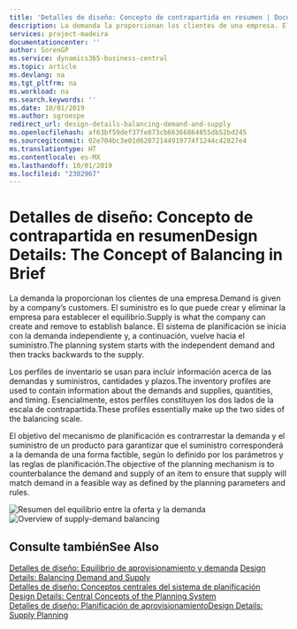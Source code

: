 ```yaml
---
title: 'Detalles de diseño: Concepto de contrapartida en resumen | Documentos de Microsoft'
description: La demanda la proporcionan los clientes de una empresa. El suministro es lo que puede crear y eliminar la empresa para establecer el equilibrio. El sistema de planificación se inicia con la demanda independiente y, a continuación, vuelve hacia el suministro.
services: project-madeira
documentationcenter: ''
author: SorenGP
ms.service: dynamics365-business-central
ms.topic: article
ms.devlang: na
ms.tgt_pltfrm: na
ms.workload: na
ms.search.keywords: ''
ms.date: 10/01/2019
ms.author: sgroespe
redirect_url: design-details-balancing-demand-and-supply
ms.openlocfilehash: af63bf59def37fe873cb66366864855db52bd245
ms.sourcegitcommit: 02e704bc3e01d62072144919774f1244c42827e4
ms.translationtype: HT
ms.contentlocale: es-MX
ms.lasthandoff: 10/01/2019
ms.locfileid: "2302967"
---
```

# <a name="design-details-the-concept-of-balancing-in-brief"></a><span data-ttu-id="82f05-105">Detalles de diseño: Concepto de contrapartida en resumen</span><span class="sxs-lookup"><span data-stu-id="82f05-105">Design Details: The Concept of Balancing in Brief</span></span>
<span data-ttu-id="82f05-106">La demanda la proporcionan los clientes de una empresa.</span><span class="sxs-lookup"><span data-stu-id="82f05-106">Demand is given by a company’s customers.</span></span> <span data-ttu-id="82f05-107">El suministro es lo que puede crear y eliminar la empresa para establecer el equilibrio.</span><span class="sxs-lookup"><span data-stu-id="82f05-107">Supply is what the company can create and remove to establish balance.</span></span> <span data-ttu-id="82f05-108">El sistema de planificación se inicia con la demanda independiente y, a continuación, vuelve hacia el suministro.</span><span class="sxs-lookup"><span data-stu-id="82f05-108">The planning system starts with the independent demand and then tracks backwards to the supply.</span></span>  

 <span data-ttu-id="82f05-109">Los perfiles de inventario se usan para incluir información acerca de las demandas y suministros, cantidades y plazos.</span><span class="sxs-lookup"><span data-stu-id="82f05-109">The inventory profiles are used to contain information about the demands and supplies, quantities, and timing.</span></span> <span data-ttu-id="82f05-110">Esencialmente, estos perfiles constituyen los dos lados de la escala de contrapartida.</span><span class="sxs-lookup"><span data-stu-id="82f05-110">These profiles essentially make up the two sides of the balancing scale.</span></span>  

 <span data-ttu-id="82f05-111">El objetivo del mecanismo de planificación es contrarrestar la demanda y el suministro de un producto para garantizar que el suministro corresponderá a la demanda de una forma factible, según lo definido por los parámetros y las reglas de planificación.</span><span class="sxs-lookup"><span data-stu-id="82f05-111">The objective of the planning mechanism is to counterbalance the demand and supply of an item to ensure that supply will match demand in a feasible way as defined by the planning parameters and rules.</span></span>  

 <span data-ttu-id="82f05-112">![Resumen del equilibrio entre la oferta y la demanda](media/nav_app_supply_planning_2_balancing.png "Resumen del equilibrio entre la oferta y la demanda")</span><span class="sxs-lookup"><span data-stu-id="82f05-112">![Overview of supply-demand balancing](media/nav_app_supply_planning_2_balancing.png "Overview of supply-demand balancing")</span></span>  

## <a name="see-also"></a><span data-ttu-id="82f05-113">Consulte también</span><span class="sxs-lookup"><span data-stu-id="82f05-113">See Also</span></span>  
 <span data-ttu-id="82f05-114">[Detalles de diseño: Equilibrio de aprovisionamiento y demanda](design-details-balancing-demand-and-supply.md) </span><span class="sxs-lookup"><span data-stu-id="82f05-114">[Design Details: Balancing Demand and Supply](design-details-balancing-demand-and-supply.md) </span></span>  
 <span data-ttu-id="82f05-115">[Detalles de diseño: Conceptos centrales del sistema de planificación](design-details-central-concepts-of-the-planning-system.md) </span><span class="sxs-lookup"><span data-stu-id="82f05-115">[Design Details: Central Concepts of the Planning System](design-details-central-concepts-of-the-planning-system.md) </span></span>  
 [<span data-ttu-id="82f05-116">Detalles de diseño: Planificación de aprovisionamiento</span><span class="sxs-lookup"><span data-stu-id="82f05-116">Design Details: Supply Planning</span></span>](design-details-supply-planning.md)
